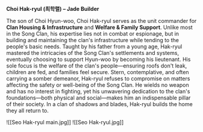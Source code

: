 **Choi Hak-ryul (최학렬) – Jade Builder**

The son of Choi Hyun-woo, Choi Hak-ryul serves as the unit commander for **Clan Housing & Infrastructure** and **Welfare & Family Support**. Unlike most in the Song Clan, his expertise lies not in combat or espionage, but in building and maintaining the clan's infrastructure while tending to the people's basic needs.
Taught by his father from a young age, Hak-ryul mastered the intricacies of the Song Clan's settlements and systems, eventually choosing to support Hyun-woo by becoming his lieutenant. His sole focus is the welfare of the clan's people—ensuring roofs don't leak, children are fed, and families feel secure.
Stern, contemplative, and often carrying a somber demeanor, Hak-ryul refuses to compromise on matters affecting the safety or well-being of the Song Clan. He wields no weapon and has no interest in fighting, yet his unwavering dedication to the clan's foundations—both physical and social—makes him an indispensable pillar of their society.
In a clan of shadows and blades, Hak-ryul builds the home they all return to.


![[Seo Hak-ryul main.jpg]]
![[Seo Hak-ryul.jpg]]
